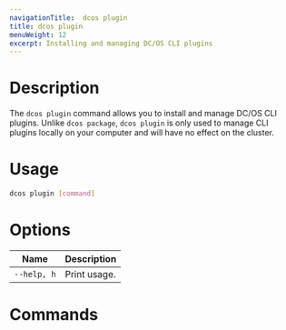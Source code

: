 ```yaml
---
navigationTitle:  dcos plugin
title: dcos plugin
menuWeight: 12
excerpt: Installing and managing DC/OS CLI plugins
---
```


# Description

The `dcos plugin` command allows you to install and manage DC/OS CLI plugins. Unlike `dcos package`, `dcos plugin` is only used to manage CLI plugins locally on your computer and will have no effect on the cluster.

# Usage

```bash
dcos plugin [command]
```

# Options

| Name |  Description |
|-----------------|-------------|
| `--help, h`     |  Print usage. |


# Commands

